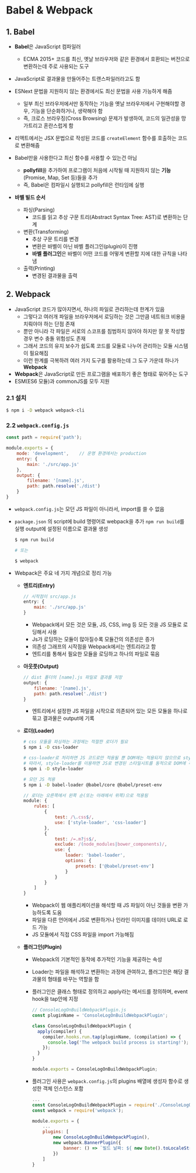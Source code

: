 # Babel & Webpack

## 1. Babel

- **Babel**은 JavaScript 컴파일러
  - ECMA 2015+ 코드를 최신, 옛날 브라우저와 같은 환경에서 호환되는 버전으로 변환하는데 주로 사용되는 도구

- JavaScript로 결과물을 만들어주는 트랜스파일러라고도 함
- ESNext 문법을 지원하지 않는 환경에서도 최신 문법을 사용 가능하게 해줌
  - 일부 최신 브라우저에서만 동작하는 기능을 옛날 브라우저에서 구현해야할 경우, 기능을 단순화하거나, 생략해야 함
  - 즉, 크로스 브라우징(Cross Browsing) 문제가 발생하여, 코드의 일관성을 망가트리고 혼란스럽게 함

- 리액트에서는 JSX 문법으로 작성된 코드를 `createElement` 함수를 호출하는 코드로 변환해줌
- Babel만을 사용한다고 최신 함수를 사용할 수 있는건 아님
  - **pollyfill**을 추가하여 프로그램이 처음에 시작될 때 지원하지 않는 **기능**(Promise, Map, Set 등)들을 추가
  - 즉, Babel은 컴파일시 실행되고 pollyfill은 런타임에 실행

- **바벨 빌드 순서**
  - 파싱(Parsing)
    - 코드를 읽고 추상 구문 트리(Abstract Syntax Tree: AST)로 변환하는 단계
  - 변환(Transforming)
    - 추상 구문 트리를 변경
    - 변환은 바벨이 아닌 바벨 플러그인(plugin)이 진행
    - **바벨 플러그인**은 바벨이 어떤 코드를 어떻게 변환할 지에 대한 규칙을 나타냄
  - 출력(Printing)
    - 변경된 결과물을 출력

## 2. Webpack

- JavaScript 코드가 많아지면서, 하나의 파일로 관리하는데 한계가 있음
  - 그렇다고 여러개 파일을 브라우저에서 로딩하는 것은 그만큼 네트워크 비용을 치뤄야야 하는 단점 존재
  - 뿐만 아니라 각 파일은 서로의 스코프를 침범하지 않아야 하지만 잘 못 작성할 경우 변수 충돌 위험성도 존재
  - 그래서 코드의 유지 보수가 쉽도록 코드를 모듈로 나누어 관리하는 모듈 시스템이 필요해짐
  - 이런 한계를 극복하려 여러 가지 도구를 활용하는데 그 도구 가운데 하나가 **Webpack**
- **Webpack**은 JavaScript로 만든 프로그램을 배포하기 좋은 형태로 묶어주는 도구
- ESM(ES6 모듈)과 commonJS를 모두 지원

### 2.1 설치

```bash
$ npm i -D webpack webpack-cli
```

### 2.2 `webpack.config.js`

```javascript
const path = require('path');

module.exports = {
    mode: 'development',	// 운영 환경에서는 production
    entry: {
        main: './src/app.js'
    },
    output: {
        filename: '[name].js',
        path: path.resolve('./dist')
    }
}
```

- `webpack.config.js`는 모던 JS 파일이 아니라서, import를 쓸 수 없음

- `package.json` 의 script에 build 명령어로 webpack을 추가 `npm run build`를 실행 output에 설정된 이름으로 결과물 생성

  ```bash
  $ npm run build
  
  # 또는
  
  $ webpack
  ```

- Webpack은 주요 네 가지 개념으로 정리 가능

  - **엔트리(Entry)**

    ```javascript
    // 시작점이 src/app.js
    entry: {
        main: './src/app.js'
    }
    ```

    - Webpack에서 모든 것은 모듈, JS, CSS, img 등 모든 것을 JS 모듈로 로딩해서 사용
    - Js가 로딩하는 모듈이 많아질수록 모듈간의 의존성은 증가
    - 의존성 그래프의 시작점을 Webpack에서는 엔트리라고 함
    - 엔트리를 통해서 필요한 모듈을 로딩하고 하나의 파일로 묶음

  - **아웃풋(Output)**

    ```javascript
    // dist 폴더의 [name].js 파일로 결과를 저장
    output: {
        filename: '[name].js',
        path: path.resolve('./dist')
    }
    ```

    - 엔트리에서 설정한 JS 파일을 시작으로 의존되어 있는 모든 모듈을 하나로 묶고 결과물은 output에 기록

  - **로더(Loader)**

    ```bash
    # css 모듈을 파싱하는 과정에는 적절한 로더가 필요
    $ npm i -D css-loader
    
    # css-loader로 처리하면 JS 코드로만 적용될 뿐 DOM에는 적용되지 않으므로 style-loader를 사용하여 적용시킴
    # 따라서, style-loader를 이용하면 JS로 변경된 스타일시트를 동적으로 DOM에 추가 가능
    $ npm i -D style-loader
    
    # 모던 JS 적용
    $ npm i -D babel-loader @babel/core @babel/preset-env
    ```
  
    ```javascript
    // 로더는 오른쪽에서 왼쪽 순(또는 아래에서 위쪽)으로 적용됨
    module: {
        rules: [
            {
                test: /\.css$/,
                use: ['style-loader', 'css-loader']
            },
            {
                test: /=.m?js$/,
                exclude: /(node_modules|bower_components)/,
                use: {
                    loader: 'babel-loader',
                    options: {
                        presets: ['@babel/preset-env']
                    }
                }
            }
        ]
    }
    ```
  
    - Webpack이 웹 애플리케이션을 해석할 때 JS 파일이 아닌 것들을 변환 가능하도록 도움
    - 파일을 다른 언어에서 JS로 변환하거나 인라인 이미지를 데이터 URL로 로드 가능
    - JS 모듈에서 직접 CSS 파일을 import 가능해짐
  
  - **플러그인(Plugin)**
  
    - Webpack의 기본적인 동작에 추가적인 기능을 제공하는 속성
  
    - Loader는 파일을 해석하고 변환하는 과정에 관여하고, 플러그인은 해당 결과물의 형태를 바꾸는 역할을 함
  
    - 플러그인은 클래스 형태로 정의하고 apply라는 메서드를 정의하며, event hook을 tap안에 지정
  
      ```javascript
      // ConsoleLogOnBuildWebpackPlugin.js
      const pluginName = 'ConsoleLogOnBuildWebpackPlugin';
      
      class ConsoleLogOnBuildWebpackPlugin {
        apply(compiler) {
          compiler.hooks.run.tap(pluginName, (compilation) => {
            console.log('The webpack build process is starting!');
          });
        }
      }
      
      module.exports = ConsoleLogOnBuildWebpackPlugin;
      ```
  
    - 플러그인 사용은 `webpack.config.js`의 plugins 배열에 생성자 함수로 생성한 객체 인스턴스 포함
  
      ```javascript
      ...
      const ConsoleLogOnBuildWebpackPlugin = require('./ConsoleLogOnBuildWebpackPlugin');
      const webpack = require('webpack');
      
      module.exports = {
          ...
          plugins: [
              new ConsoleLogOnBuildWebpackPlugin(),
              new webpack.BannerPlugin({
                  banner: () => `빌드 날짜: ${ new Date().toLocaleString() }`
              })
          ]
      }
      ```
  
      
  
  
  